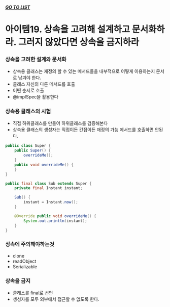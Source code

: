 ##### [GO TO LIST](../README.md)

# 아이템19. 상속을 고려해 설계하고 문서화하라. 그러지 않았다면 상속을 금지하라

### 상속을 고려한 설계와 문서화
- 상속용 클래스는 재정의 할 수 있는 메서드들을 내부적으로 어떻게 이용하는지 문서로 남겨야 한다.
- 클래스 자신의 다른 메서드를 호출
- 어떤 순서로 호출
- @implSpec을 활용한다

### 상속용 클래스의 시험
- 직접 하위클래스를 만들어 하위클래스를 검증해본다
- 상속용 클래스의 생성자는 직접이든 간접이든 재정의 가능 메서드를 호출하면 안된다.
```java
public class Super {
    public Super() { 
        overrideMe();                
    }                
    public void overrideMe() {
    }                                                
}
```
```java
public final class Sub extends Super {
    private final Instant instant;

    Sub() {
        instant = Instant.now();            
    }

    @Override public void overrideMe() {
        System.out.println(instant);
    }
}
```

### 상속에 주의해야하는것
- clone
- readObject
- Serializable

### 상속을 금지
- 클래스를 final로 선언
- 생성자를 모두 외부에서 접근할 수 없도록 한다.
